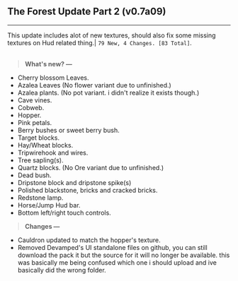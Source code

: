 ## **The Forest Update Part 2 (v0.7a09)**
---
This update includes alot of new textures, should also fix some missing textures on Hud related thing.| `79 New, 4 Changes. [83 Total]`.
<br><br>
> **What's new? —**
- Cherry blossom Leaves.
- Azalea Leaves (No flower variant due to unfinished.)
- Azalea plants. (No pot variant. i didn't realize it exists though.)
- Cave vines.
- Cobweb.
- Hopper.
- Pink petals.
- Berry bushes or sweet berry bush.
- Target blocks.
- Hay/Wheat blocks.
- Tripwirehook and wires.
- Tree sapling(s).
- Quartz blocks. (No Ore variant due to unfinished.)
- Dead bush.
- Dripstone block and dripstone spike(s)
- Polished blackstone, bricks and cracked bricks.
- Redstone lamp.
- Horse/Jump Hud bar.
- Bottom left/right touch controls.

> **Changes —**
- Cauldron updated to match the hopper's texture.
- Removed Devamped's UI standalone files on github, you can still download the pack it but the source for it will no longer be available. this was basically me being confused which one i should upload and ive basically did the wrong folder.